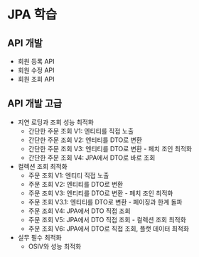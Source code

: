 # JPA 학습
## API 개발
  + 회원 등록 API
  + 회원 수정 API
  + 회원 조회 API
## API 개발 고급
  + 지연 로딩과 조회 성능 최적화
    + 간단한 주문 조회 V1: 엔티티를 직접 노출
    + 간단한 주문 조회 V2: 엔티티를 DTO로 변환 
    + 간단한 주문 조회 V3: 엔티티를 DTO로 변환 - 페치 조인 최적화
    + 간단한 주문 조회 V4: JPA에서 DTO로 바로 조회 
  + 컬렉션 조회 최적화 
    + 주문 조회 V1: 엔티티 직접 노출 
    + 주문 조회 V2: 엔티티를 DTO로 변환 
    + 주문 조회 V3: 엔티티를 DTO로 변환 - 페치 조인 최적화
    + 주문 조회 V3.1: 엔티티를 DTO로 변환 - 페이징과 한계 돌파
    + 주문 조회 V4: JPA에서 DTO 직접 조회
    + 주문 조회 V5: JPA에서 DTO 직접 조회 - 컬렉션 조회 최적화 
    + 주문 조회 V6: JPA에서 DTO로 직접 조회, 플랫 데이터 최적화
  + 실무 필수 최적화
    + OSIV와 성능 최적화

